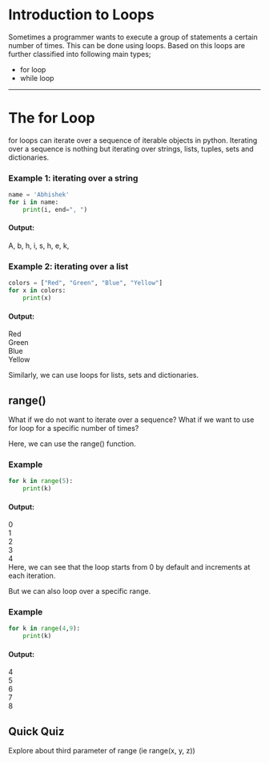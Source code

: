 # Introduction to Loops
Sometimes a programmer wants to execute a group of statements a certain number of times. This can be done using loops. Based on this loops are further classified into following main types; 
- for loop
- while loop
---

# The for Loop
for loops can iterate over a sequence of iterable objects in python. Iterating over a sequence is nothing but iterating over strings, lists, tuples, sets and dictionaries.

### Example 1: iterating over a string

```python 
name = 'Abhishek'
for i in name:
    print(i, end=", ")
```
#### Output:

A, b, h, i, s, h, e, k,
 

### Example 2: iterating over a list

``` python 
colors = ["Red", "Green", "Blue", "Yellow"]
for x in colors:
    print(x)
```
#### Output:

Red\
Green\
Blue\
Yellow

Similarly, we can use loops for lists, sets and dictionaries.
## range()
What if we do not want to iterate over a sequence? What if we want to use for loop for a specific number of times?

Here, we can use the range() function.

### Example
```python
for k in range(5):
    print(k)
```
#### Output:

0\
1\
2\
3\
4\
Here, we can see that the loop starts from 0 by default and increments at each iteration.

 

But we can also loop over a specific range.

### Example
```python
for k in range(4,9):
    print(k)
```
#### Output:

4\
5\
6\
7\
8

## Quick Quiz
Explore about third parameter of range (ie range(x, y, z))
